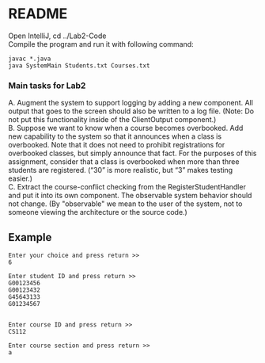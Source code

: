 # README

Open IntelliJ, cd ../Lab2-Code \
Compile the program and run it with following command:
```
javac *.java   
java SystemMain Students.txt Courses.txt
```

### Main tasks for Lab2
A. Augment the system to support logging by adding a new component. All output that goes to the
screen should also be written to a log file. (Note: Do not put this functionality inside of the
ClientOutput component.) \
B. Suppose we want to know when a course becomes overbooked. Add new capability to the
system so that it announces when a class is overbooked. Note that it does not need to prohibit
registrations for overbooked classes, but simply announce that fact. For the purposes of this
assignment, consider that a class is overbooked when more than three students are registered.
(“30” is more realistic, but “3” makes testing easier.) \
C. Extract the course-conflict checking from the RegisterStudentHandler and put it into its own
component. The observable system behavior should not change. (By "observable" we mean to
the user of the system, not to someone viewing the architecture or the source code.)

## Example
```aidl
Enter your choice and press return >> 
6

Enter student ID and press return >> 
G00123456 
G00123432 
G45643133 
G01234567


Enter course ID and press return >> 
CS112

Enter course section and press return >> 
a
```